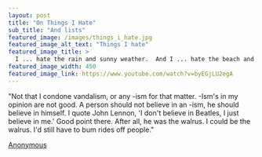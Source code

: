 ```yaml
---
layout: post
title: "On Things I Hate"
sub_title: "And lists"
featured_image: /images/things_i_hate.jpg
featured_image_alt_text: "Things I hate"
featured_image_title: >
  I ... hate the rain and sunny weather.  And I ... hate the beach and mountains too.
featured_image_width: 450
featured_image_link: https://www.youtube.com/watch?v=byEGjLU2egA
---
```


"Not that I condone vandalism, or any -ism for that matter.  -Ism's in my opinion are not good.  A person should not
believe in an -ism, he should believe in himself.  I quote John Lennon, 'I don't believe in Beatles, I just believe in
me.'  Good point there.  After all, he was the walrus.  I could be the walrus.  I'd still have to bum rides off people."

[Anonymous](https://www.youtube.com/watch?v=0KFVLWX7eEY)
